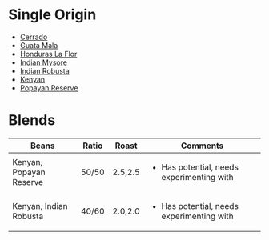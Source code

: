 # Single Origin

* [Cerrado](Cerrado.md)
* [Guata Mala](GuataMala.md)
* [Honduras La Flor](HondurasLaFlor.md)
* [Indian Mysore](IndianMysore.md)
* [Indian Robusta](IndianRobusta.md)
* [Kenyan](Kenyan.md)
* [Popayan Reserve](PopayanReserve.md)

# Blends

| Beans | Ratio | Roast | Comments |
|-------------------------|-------|---------|-----------
| Kenyan, Popayan Reserve | 50/50 | 2.5,2.5 | <ul><li>Has potential, needs experimenting with</li><ul>
| Kenyan, Indian Robusta | 40/60 | 2.0,2.0 | <ul><li>Has potential, needs experimenting with</li><ul>
